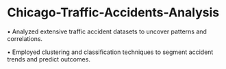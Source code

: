 # Chicago-Traffic-Accidents-Analysis
• Analyzed extensive traffic accident datasets to uncover patterns and 
correlations.

• Employed clustering and classification techniques to segment accident trends 
and predict outcomes.
